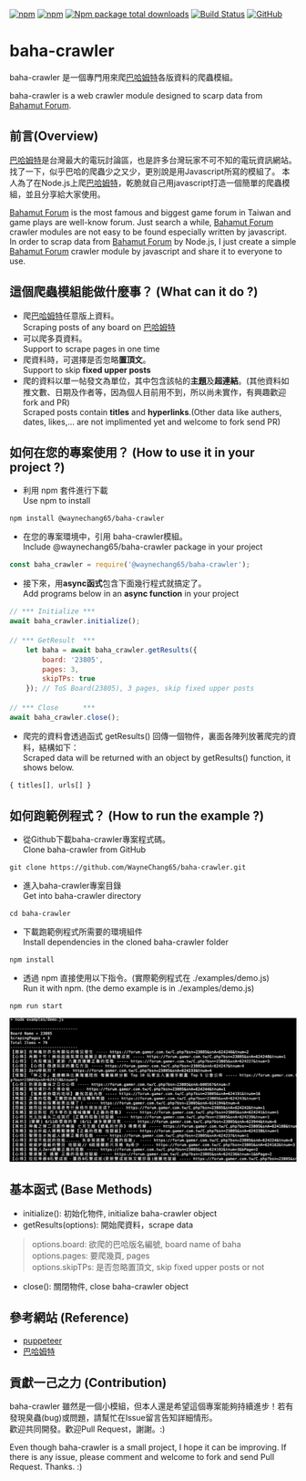 [![npm](https://img.shields.io/npm/v/@waynechang65/baha-crawler.svg)](https://www.npmjs.com/package/@waynechang65/baha-crawler)
[![npm](https://img.shields.io/npm/dm/@waynechang65/baha-crawler.svg)](https://www.npmjs.com/package/@waynechang65/baha-crawler)
[![Npm package total downloads](https://badgen.net/npm/dt/@waynechang65/baha-crawler)](https://npmjs.ccom/package/@waynechang65/baha-crawler)
[![Build Status](https://travis-ci.com/WayneChang65/baha-crawler.svg?branch=master)](https://travis-ci.com/WayneChang65/baha-crawler)
[![GitHub](https://img.shields.io/github/license/waynechang65/baha-crawler.svg)](https://github.com/WayneChang65/baha-crawler/)

# baha-crawler

baha-crawler 是一個專門用來爬[巴哈姆特](https://www.gamer.com.tw/)各版資料的爬蟲模組。  
  
baha-crawler is a web crawler module designed to scarp data from [Bahamut Forum](https://www.gamer.com.tw/).

## 前言(Overview)

[巴哈姆特](https://www.gamer.com.tw/)是台灣最大的電玩討論區，也是許多台灣玩家不可不知的電玩資訊網站。
找了一下，似乎巴哈的爬蟲少之又少，更別說是用Javascript所寫的模組了。
本人為了在Node.js上爬[巴哈姆特](https://www.gamer.com.tw/)，乾脆就自己用javascript打造一個簡單的爬蟲模組，並且分享給大家使用。  
  
[Bahamut Forum](https://www.gamer.com.tw/) is the most famous and biggest game forum in Taiwan and game plays are well-know forum.
Just search a while, [Bahamut Forum](https://www.gamer.com.tw/) crawler modules are not easy to be found especially written by javascript.  
In order to scrap data from [Bahamut Forum](https://www.gamer.com.tw/) by Node.js, 
I just create a simple [Bahamut Forum](https://www.gamer.com.tw/) crawler module by javascript and share it to everyone to use.

## 這個爬蟲模組能做什麼事？ (What can it do ?)

* 爬[巴哈姆特](https://www.gamer.com.tw/)任意版上資料。  
Scraping posts of any board on [巴哈姆特](https://www.gamer.com.tw/)  
* 可以爬多頁資料。  
Support to scrape pages in one time  
* 爬資料時，可選擇是否忽略**置頂文**。  
Support to skip **fixed upper posts**  
* 爬的資料以單一帖發文為單位，其中包含該帖的**主題**及**超連結**。(其他資料如推文數、日期及作者等，因為個人目前用不到，所以尚未實作，有興趣歡迎fork and PR)  
Scraped posts contain **titles** and **hyperlinks**.(Other data like authers, dates, likes,... are not implimented yet and welcome to fork send PR)

## 如何在您的專案使用？ (How to use it in your project ?)

* 利用 npm 套件進行下載  
Use npm to install  

```
npm install @waynechang65/baha-crawler
```

* 在您的專案環境中，引用 baha-crawler模組。  
Include @waynechang65/baha-crawler package in your project

```javascript
const baha_crawler = require('@waynechang65/baha-crawler');
```

* 接下來，用**async函式**包含下面幾行程式就搞定了。  
Add programs below in an **async function** in your project  

```javascript
// *** Initialize ***  
await baha_crawler.initialize();

// *** GetResult  ***
    let baha = await baha_crawler.getResults({
        board: '23805',
        pages: 3,
        skipTPs: true
    }); // ToS Board(23805), 3 pages, skip fixed upper posts

// *** Close      ***
await baha_crawler.close();
```

* 爬完的資料會透過函式 getResults() 回傳一個物件，裏面各陣列放著爬完的資料，結構如下：  
Scraped data will be returned with an object by getResults() function, it shows below.

```javascript
{ titles[], urls[] }
```

## 如何跑範例程式？ (How to run the example ?)

* 從Github下載baha-crawler專案程式碼。  
Clone baha-crawler from GitHub

```
git clone https://github.com/WayneChang65/baha-crawler.git
```

* 進入baha-crawler專案目錄  
Get into baha-crawler directory

```
cd baha-crawler
```

* 下載跑範例程式所需要的環境組件  
Install dependencies in the cloned baha-crawler folder

```
npm install
```

* 透過 npm 直接使用以下指令。(實際範例程式在 ./examples/demo.js)  
Run it with npm. (the demo example is in ./examples/demo.js)

```
npm run start
```  

![image](https://raw.githubusercontent.com/WayneChang65/baha-crawler/master/img/demo_result.png)  

## 基本函式 (Base Methods)

* initialize(): 初始化物件, initialize baha-crawler object
* getResults(options): 開始爬資料，scrape data

> options.board: 欲爬的巴哈版名編號, board name of baha  
> options.pages: 要爬幾頁, pages  
> options.skipTPs: 是否忽略置頂文, skip fixed upper posts or not  

* close(): 關閉物件, close baha-crawler object

## 參考網站 (Reference)

* [puppeteer](https://github.com/GoogleChrome/puppeteer)
* [巴哈姆特](https://www.gamer.com.tw/)

## 貢獻一己之力 (Contribution)

baha-crawler 雖然是一個小模組，但本人還是希望這個專案能夠持續進步！若有發現臭蟲(bug)或問題，請幫忙在Issue留言告知詳細情形。  
歡迎共同開發。歡迎Pull Request，謝謝。:)

Even though baha-crawler is a small project, I hope it can be improving. If there is any issue, please comment and welcome to fork and send Pull Request. Thanks. :)
